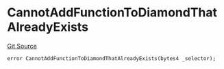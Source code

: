 # CannotAddFunctionToDiamondThatAlreadyExists
[Git Source](https://github.com/thrackle-io/tron/blob/2c06fb72526db5cd6662cbeec5fef5842b764c6f/src/client/token/handler/diamond/HandlerDiamondLib.sol)


```solidity
error CannotAddFunctionToDiamondThatAlreadyExists(bytes4 _selector);
```


